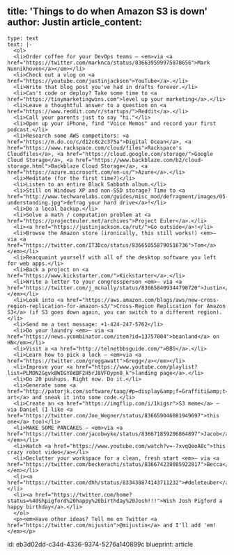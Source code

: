 title: 'Things to do when Amazon S3 is down'
author: Justin
article_content:
  -
    type: text
    text: |-
      <ol>
      <li>Order coffee for your DevOps teams – <em>via <a href="https://twitter.com/marknca/status/836639599975878656">Mark Nunnikhoven</a></em></li>
      <li>Check out a vlog on <a href="https://youtube.com/justinjackson">YouTube</a>.</li>
      <li>Write that blog post you've had in drafts forever.</li>
      <li>Can't code or deploy? Take some time to <a href="https://tinymarketingwins.com">level up your marketing</a>.</li>
      <li>Leave a thoughtful answer to a question on <a href="https://www.reddit.com/r/startups/">Reddit</a>.</li>
      <li>Call your parents just to say "hi."</li>
      <li>Open up your iPhone, find "Voice Memos" and record your first podcast.</li>
      <li>Research some AWS competitors: <a href="https://m.do.co/c/d12c8c2c375a">Digital Ocean</a>, <a href="https://www.rackspace.com/cloud/files">Rackspace's Cloudfiles</a>, <a href="https://cloud.google.com/storage/">Google Cloud Storage</a>, <a href="https://www.backblaze.com/b2/cloud-storage.html">Backblaze Cloud Storage</a>, <a href="https://azure.microsoft.com/en-us/">Azure</a>.</li>
      <li>Meditate (for the first time?)</li>
      <li>Listen to an entire Black Sabbath album.</li>
      <li>Still on Windows XP and non-SSD storage? Time to <a href="http://www.techwarelabs.com/guides/misc_mod/defragment/images/05-understanding.jpg">defrag your hard drive</a>!</li>
      <li>Do a local backup.</li>
      <li>Solve a math / computation problem at <a href="https://projecteuler.net/archives">Project Euler</a>.</li>
      <li><a href="https://justinjackson.ca/rut/">Go outside</a>!</li>
      <li>Browse the Amazon store (ironically, this still works!) <em>– via <a href="https://twitter.com/IT3Dco/status/836650558790516736">Tom</a></em></li>
      <li>Reacquaint yourself with all of the desktop software you left for web apps.</li>
      <li>Back a project on <a href="https://www.kickstarter.com/">Kickstarter</a>.</li>
      <li>Write a letter to your congressperson <em>– via <a href="https://twitter.com/j_mcnally/status/836658409344798720">Justin</a></em></li>
      <li>Look into <a href="https://aws.amazon.com/blogs/aws/new-cross-region-replication-for-amazon-s3/">Cross-Region Replication for Amazon S3</a> (if S3 goes down again, you can switch to a different region).</li>
      <li>Send me a text message: +1-424-247-5762</li>
      <li>Do your laundry <em>– via <a href="https://news.ycombinator.com/item?id=13757004">beanland</a> on HN</em></li>
      <li>Visit a <a href="http://telnetbbsguide.com/">BBS</a>.</li>
      <li>Learn how to pick a lock – <em>via <a href="https://twitter.com/greggawatt">Gregg</a></em></li>
      <li>Improve your <a href="https://www.youtube.com/playlist?list=PLMON2GgvkBWIGY8dBF2H5rJ8VFOypn8_k">landing page</a>.</li>
      <li>Do 20 pushups. Right now. Do it.</li>
      <li>Generate some <a href="http://patorjk.com/software/taag/#p=display&amp;f=Graffiti&amp;t=Type%20Something%20">ASCII art</a> and sneak it into some code.</li>
      <li>Create an <a href="https://imgflip.com/i/1kigsr">S3 meme</a> – via Daniel (I like <a href="https://twitter.com/Joe_Wegner/status/836659046081949697">this one</a> too)</li>
      <li>MAKE SOME PANCAKES – <em>via <a href="https://twitter.com/jacobwyke/status/836671859206864897">Jacob</a></em></li>
      <li>Watch <a href="https://www.youtube.com/watch?v=-7xvqQeoA8c">this crazy robot video</a></li>
      <li>Declutter your workspace for a clean, fresh start <em>– via <a href="https://twitter.com/beckerachi/status/836674238085922817">Becca</a></em></li>
      <li><a href="https://twitter.com/dhh/status/833438874143711232">#deleteuber</a></li>
      <li><a href="https://twitter.com/home?status=%40Shpigford%20happy%20birthday%20Josh!!!">Wish Josh Pigford a happy birthday</a>.</li>
      </ol>
      <p><em>Have other ideas? Tell me on Twitter <a href="https://twitter.com/mijustin">@mijustin</a> and I'll add 'em!</em></p>
id: eb3d02dd-c34d-4336-9374-5276a140899c
blueprint: article
